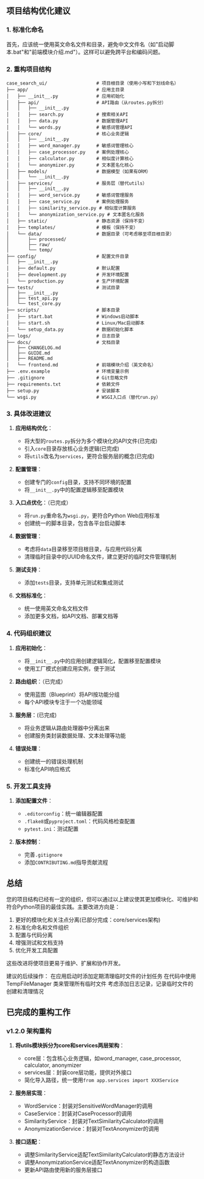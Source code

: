 ## 项目结构优化建议

### 1. 标准化命名

首先，应该统一使用英文命名文件和目录，避免中文文件名（如"启动脚本.bat"和"前端模块介绍.md"）。这样可以避免跨平台和编码问题。

### 2. 重构项目结构

```
case_search_ui/                  # 项目根目录（使用小写和下划线命名）
├── app/                         # 应用主目录
│   ├── __init__.py              # 应用初始化
│   ├── api/                     # API路由（从routes.py拆分）
│   │   ├── __init__.py
│   │   ├── search.py            # 搜索相关API
│   │   ├── data.py              # 数据管理API
│   │   └── words.py             # 敏感词管理API
│   ├── core/                    # 核心业务逻辑
│   │   ├── __init__.py
│   │   ├── word_manager.py      # 敏感词管理核心
│   │   ├── case_processor.py    # 案例处理核心
│   │   ├── calculator.py        # 相似度计算核心
│   │   └── anonymizer.py        # 文本匿名化核心
│   ├── models/                  # 数据模型（如果有ORM）
│   │   └── __init__.py
│   ├── services/                # 服务层（替代utils）
│   │   ├── __init__.py
│   │   ├── word_service.py      # 敏感词管理服务
│   │   ├── case_service.py      # 案例处理服务
│   │   ├── similarity_service.py # 相似度计算服务
│   │   └── anonymization_service.py # 文本匿名化服务
│   ├── static/                  # 静态资源（保持不变）
│   ├── templates/               # 模板（保持不变）
│   └── data/                    # 数据目录（可考虑移至项目根目录）
│       ├── processed/
│       ├── raw/
│       └── temp/
├── config/                      # 配置文件目录
│   ├── __init__.py
│   ├── default.py               # 默认配置
│   ├── development.py           # 开发环境配置
│   └── production.py            # 生产环境配置
├── tests/                       # 测试目录
│   ├── __init__.py
│   ├── test_api.py
│   └── test_core.py
├── scripts/                     # 脚本目录
│   ├── start.bat                # Windows启动脚本
│   ├── start.sh                 # Linux/Mac启动脚本
│   └── setup_data.py            # 数据初始化脚本
├── logs/                        # 日志目录
├── docs/                        # 文档目录
│   ├── CHANGELOG.md
│   ├── GUIDE.md
│   ├── README.md
│   └── frontend.md              # 前端模块介绍（英文命名）
├── .env.example                 # 环境变量示例
├── .gitignore                   # Git忽略文件
├── requirements.txt             # 依赖文件
├── setup.py                     # 安装脚本
└── wsgi.py                      # WSGI入口点（替代run.py）
```

### 3. 具体改进建议

1. **应用结构优化**：
   - 将大型的`routes.py`拆分为多个模块化的API文件(已完成)
   - 引入`core`目录存放核心业务逻辑(已完成)
   - 将`utils`改名为`services`，更符合服务层的概念(已完成)

2. **配置管理**：
   - 创建专门的`config`目录，支持不同环境的配置
   - 将`__init__.py`中的配置逻辑移至配置模块

3. **入口点优化**：（已完成）
   - 将`run.py`重命名为`wsgi.py`，更符合Python Web应用标准
   - 创建统一的脚本目录，包含各平台启动脚本

4. **数据管理**：
   - 考虑将`data`目录移至项目根目录，与应用代码分离
   - 清理临时目录中的UUID命名文件，建立更好的临时文件管理机制

5. **测试支持**：
   - 添加`tests`目录，支持单元测试和集成测试

6. **文档标准化**：
   - 统一使用英文命名文档文件
   - 添加更多文档，如API文档、部署文档等

### 4. 代码组织建议

1. **应用初始化**：
   - 将`__init__.py`中的应用创建逻辑简化，配置移至配置模块
   - 使用工厂模式创建应用实例，便于测试

2. **路由组织**：（已完成）
   - 使用蓝图（Blueprint）将API按功能分组
   - 每个API模块专注于一个功能领域

3. **服务层**：(已完成)
   - 将业务逻辑从路由处理器中分离出来
   - 创建服务类封装数据处理、文本处理等功能

4. **错误处理**：
   - 创建统一的错误处理机制
   - 标准化API响应格式

### 5. 开发工具支持

1. **添加配置文件**：
   - `.editorconfig`：统一编辑器配置
   - `.flake8`或`pyproject.toml`：代码风格检查配置
   - `pytest.ini`：测试配置

2. **版本控制**：
   - 完善`.gitignore`
   - 添加`CONTRIBUTING.md`指导贡献流程

## 总结

您的项目结构已经有一定的组织，但可以通过以上建议使其更加模块化、可维护和符合Python项目的最佳实践。主要改进方向是：

1. 更好的模块化和关注点分离(已部分完成：core/services架构)
2. 标准化命名和文件组织
3. 配置与代码分离
4. 增强测试和文档支持
5. 优化开发工具配置

这些改进将使项目更易于维护、扩展和协作开发。

建议的后续操作：
在应用启动时添加定期清理临时文件的计划任务
在代码中使用 TempFileManager 类来管理所有临时文件
考虑添加日志记录，记录临时文件的创建和清理情况

## 已完成的重构工作

### v1.2.0 架构重构
1. **将utils模块拆分为core和services两层架构**：
   - core层：包含核心业务逻辑，如word_manager, case_processor, calculator, anonymizer
   - services层：封装core层功能，提供对外接口
   - 简化导入路径，统一使用`from app.services import XXXService`

2. **服务层实现**：
   - WordService：封装对SensitiveWordManager的调用
   - CaseService：封装对CaseProcessor的调用
   - SimilarityService：封装对TextSimilarityCalculator的调用
   - AnonymizationService：封装对TextAnonymizer的调用

3. **接口适配**：
   - 调整SimilarityService适配TextSimilarityCalculator的静态方法设计
   - 调整AnonymizationService适配TextAnonymizer的构造函数
   - 更新API路由使用新的服务层接口

